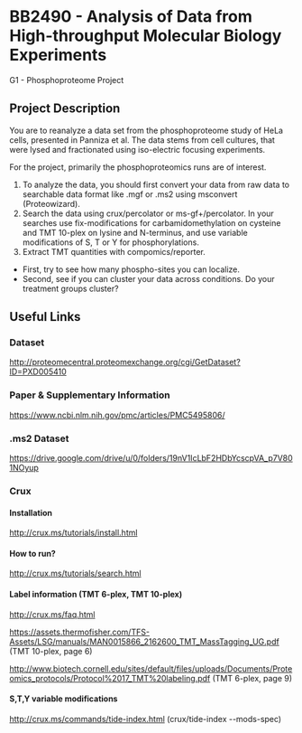# BB2490 - Analysis of Data from High-throughput Molecular Biology Experiments
G1 - Phosphoproteome Project

## Project Description
You are to reanalyze a data set from the phosphoproteome study of HeLa cells, presented in Panniza et al. The data stems from cell cultures, that were lysed and fractionated using iso-electric focusing experiments.

For the project, primarily the phosphoproteomics runs are of interest.

1. To analyze the data, you should first convert your data from raw data to searchable data format like .mgf or .ms2 using msconvert (Proteowizard).
2. Search the data using crux/percolator or ms-gf+/percolator. In your searches use fix-modifications for carbamidomethylation on cysteine and TMT 10-plex on lysine and N-terminus, and use variable modifications of S, T or Y for phosphorylations.
3. Extract TMT quantities with compomics/reporter. 

* First, try to see how many phospho-sites you can localize.
* Second, see if you can cluster your data across conditions. Do your treatment groups cluster?

## Useful Links

### Dataset
http://proteomecentral.proteomexchange.org/cgi/GetDataset?ID=PXD005410

### Paper & Supplementary Information
https://www.ncbi.nlm.nih.gov/pmc/articles/PMC5495806/

### .ms2 Dataset
https://drive.google.com/drive/u/0/folders/19nV1IcLbF2HDbYcscpVA_p7V801NOyup

### Crux 
#### Installation
http://crux.ms/tutorials/install.html
#### How to run?
http://crux.ms/tutorials/search.html
#### Label information (TMT 6-plex, TMT 10-plex)
http://crux.ms/faq.html

https://assets.thermofisher.com/TFS-Assets/LSG/manuals/MAN0015866_2162600_TMT_MassTagging_UG.pdf (TMT 10-plex, page 6)

http://www.biotech.cornell.edu/sites/default/files/uploads/Documents/Proteomics_protocols/Protocol%2017_TMT%20labeling.pdf (TMT 6-plex, page 9)
#### S,T,Y variable modifications
http://crux.ms/commands/tide-index.html (crux/tide-index --mods-spec)
